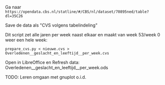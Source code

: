 Ga naar
    `https://opendata.cbs.nl/statline/#/CBS/nl/dataset/70895ned/table?dl=35C26`

Save de data als "CVS volgens tabelindeling"

Dit script zet alle jaren per week naast elkaar en maakt van week 53/week 0 weer een hele week:
```
prepare_cvs.py < nieuwe.cvs > Overledenen__geslacht_en_leeftijd__per_week.cvs
```

Open in LibreOffice en Refresh data:
    Overledenen__geslacht_en_leeftijd__per_week.ods

TODO: Leren omgaan met gnuplot o.i.d.
